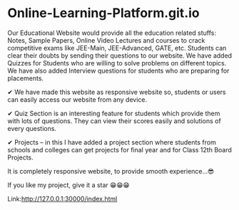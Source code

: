 # Online-Learning-Platform.git.io
Our Educational Website would provide all the education related stuffs:
Notes, Sample Papers, Online Video Lectures and courses to crack competitive
exams like JEE-Main, JEE-Advanced, GATE, etc. Students can clear their doubts
by sending their questions to our website. We have added Quizzes for Students
who are willing to solve problems on different topics. We have also added
Interview questions for students who are preparing for placements.

✔ We have made this website as responsive website so, students or users can
easily access our website from any device.

✔ Quiz Section is an interesting feature for students which provide them with
lots of questions. They can view their scores easily and solutions of every questions.

✔ Projects – in this I have added a project section where students from schools and
colleges can get projects for final year and for Class 12th Board Projects.

It is completely responsive website, to provide smooth experience...😎

If you like my project, give it a star 😁😁😁

Link:http://127.0.0.1:30000/index.html
